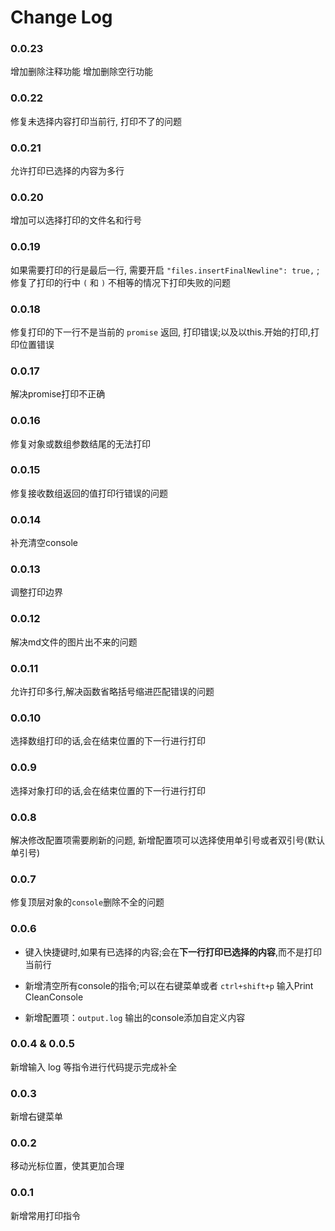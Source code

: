 # Change Log
### 0.0.23
增加删除注释功能
增加删除空行功能

### 0.0.22
修复未选择内容打印当前行, 打印不了的问题

### 0.0.21
允许打印已选择的内容为多行

### 0.0.20
增加可以选择打印的文件名和行号

### 0.0.19
如果需要打印的行是最后一行, 需要开启 `"files.insertFinalNewline": true,` ; 修复了打印的行中 `(` 和 `)` 不相等的情况下打印失败的问题

### 0.0.18
修复打印的下一行不是当前的 `promise` 返回, 打印错误;以及以this.开始的打印,打印位置错误

### 0.0.17
解决promise打印不正确

### 0.0.16
修复对象或数组参数结尾的无法打印

### 0.0.15
修复接收数组返回的值打印行错误的问题

### 0.0.14
补充清空console

### 0.0.13
调整打印边界

### 0.0.12
解决md文件的图片出不来的问题

### 0.0.11
允许打印多行,解决函数省略括号缩进匹配错误的问题

### 0.0.10
选择数组打印的话,会在结束位置的下一行进行打印

### 0.0.9
选择对象打印的话,会在结束位置的下一行进行打印

### 0.0.8
解决修改配置项需要刷新的问题, 新增配置项可以选择使用单引号或者双引号(默认单引号)

### 0.0.7
修复顶层对象的`console`删除不全的问题

### 0.0.6
- 键入快捷键时,如果有已选择的内容;会在**下一行打印已选择的内容**,而不是打印当前行

- 新增清空所有console的指令;可以在右键菜单或者 `ctrl+shift+p` 输入Print CleanConsole

- 新增配置项：`output.log` 输出的console添加自定义内容

### 0.0.4 & 0.0.5
新增输入 log 等指令进行代码提示完成补全

### 0.0.3
新增右键菜单

### 0.0.2
移动光标位置，使其更加合理

### 0.0.1
新增常用打印指令
